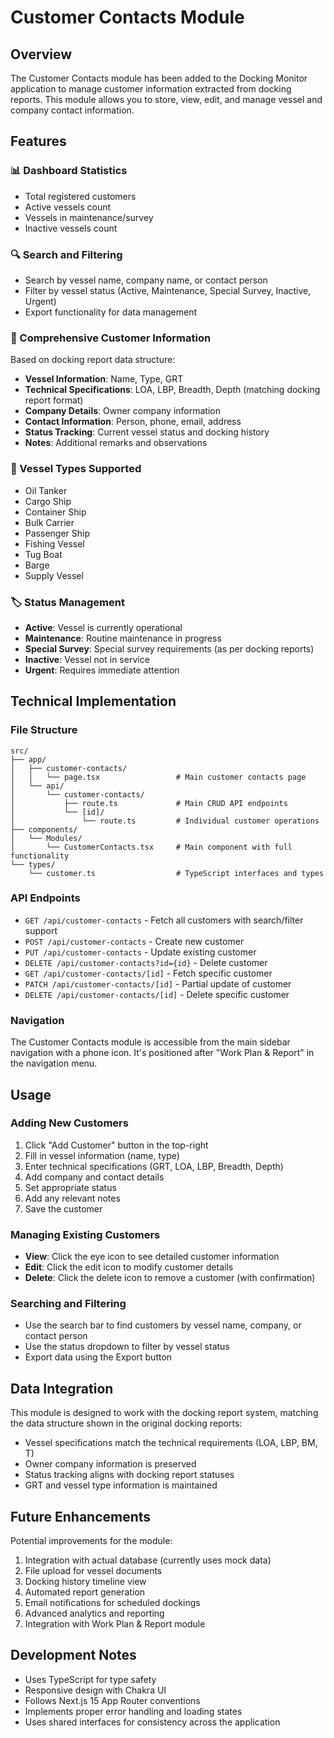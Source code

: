 # Customer Contacts Module

## Overview
The Customer Contacts module has been added to the Docking Monitor application to manage customer information extracted from docking reports. This module allows you to store, view, edit, and manage vessel and company contact information.

## Features

### 📊 Dashboard Statistics
- Total registered customers
- Active vessels count
- Vessels in maintenance/survey
- Inactive vessels count

### 🔍 Search and Filtering
- Search by vessel name, company name, or contact person
- Filter by vessel status (Active, Maintenance, Special Survey, Inactive, Urgent)
- Export functionality for data management

### 📝 Comprehensive Customer Information
Based on docking report data structure:
- **Vessel Information**: Name, Type, GRT
- **Technical Specifications**: LOA, LBP, Breadth, Depth (matching docking report format)
- **Company Details**: Owner company information
- **Contact Information**: Person, phone, email, address
- **Status Tracking**: Current vessel status and docking history
- **Notes**: Additional remarks and observations

### 🚢 Vessel Types Supported
- Oil Tanker
- Cargo Ship
- Container Ship
- Bulk Carrier
- Passenger Ship
- Fishing Vessel
- Tug Boat
- Barge
- Supply Vessel

### 🏷️ Status Management
- **Active**: Vessel is currently operational
- **Maintenance**: Routine maintenance in progress
- **Special Survey**: Special survey requirements (as per docking reports)
- **Inactive**: Vessel not in service
- **Urgent**: Requires immediate attention

## Technical Implementation

### File Structure
```
src/
├── app/
│   ├── customer-contacts/
│   │   └── page.tsx                 # Main customer contacts page
│   └── api/
│       └── customer-contacts/
│           ├── route.ts             # Main CRUD API endpoints
│           └── [id]/
│               └── route.ts         # Individual customer operations
├── components/
│   └── Modules/
│       └── CustomerContacts.tsx     # Main component with full functionality
└── types/
    └── customer.ts                  # TypeScript interfaces and types
```

### API Endpoints
- `GET /api/customer-contacts` - Fetch all customers with search/filter support
- `POST /api/customer-contacts` - Create new customer
- `PUT /api/customer-contacts` - Update existing customer
- `DELETE /api/customer-contacts?id={id}` - Delete customer
- `GET /api/customer-contacts/[id]` - Fetch specific customer
- `PATCH /api/customer-contacts/[id]` - Partial update of customer
- `DELETE /api/customer-contacts/[id]` - Delete specific customer

### Navigation
The Customer Contacts module is accessible from the main sidebar navigation with a phone icon. It's positioned after "Work Plan & Report" in the navigation menu.

## Usage

### Adding New Customers
1. Click "Add Customer" button in the top-right
2. Fill in vessel information (name, type)
3. Enter technical specifications (GRT, LOA, LBP, Breadth, Depth)
4. Add company and contact details
5. Set appropriate status
6. Add any relevant notes
7. Save the customer

### Managing Existing Customers
- **View**: Click the eye icon to see detailed customer information
- **Edit**: Click the edit icon to modify customer details
- **Delete**: Click the delete icon to remove a customer (with confirmation)

### Searching and Filtering
- Use the search bar to find customers by vessel name, company, or contact person
- Use the status dropdown to filter by vessel status
- Export data using the Export button

## Data Integration

This module is designed to work with the docking report system, matching the data structure shown in the original docking reports:
- Vessel specifications match the technical requirements (LOA, LBP, BM, T)
- Owner company information is preserved
- Status tracking aligns with docking report statuses
- GRT and vessel type information is maintained

## Future Enhancements

Potential improvements for the module:
1. Integration with actual database (currently uses mock data)
2. File upload for vessel documents
3. Docking history timeline view
4. Automated report generation
5. Email notifications for scheduled dockings
6. Advanced analytics and reporting
7. Integration with Work Plan & Report module

## Development Notes

- Uses TypeScript for type safety
- Responsive design with Chakra UI
- Follows Next.js 15 App Router conventions
- Implements proper error handling and loading states
- Uses shared interfaces for consistency across the application